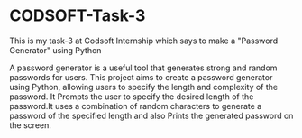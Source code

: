 # CODSOFT-Task-3
This is my task-3 at Codsoft Internship which says to make a "Password Generator" using Python

A password generator is a useful tool that generates strong and random passwords for users.
This project aims to create a password generator using Python, allowing users to specify the length and complexity of the password.
It Prompts the user to specify the desired length of the password.It uses a combination of random characters to generate a password of the specified length and also Prints the generated password on the screen.
